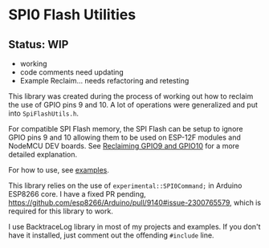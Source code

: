 # SPI0 Flash Utilities

## Status: WIP
* working
* code comments need updating
* Example Reclaim... needs refactoring and retesting

This library was created during the process of working out how to reclaim the use of GPIO pins 9 and 10.
A lot of operations were generalized and put into `SpiFlashUtils.h`.

For compatible SPI Flash memory, the SPI Flash can be setup to ignore GPIO pins 9 and 10 allowing them to be used on ESP-12F modules and NodeMCU DEV boards.
See [Reclaiming GPIO9 and GPIO10](https://github.com/mhightower83/Arduino-ESP8266-misc/wiki/Pins-GPIO9-and-GPIO10) for a more detailed explanation.

For how to use, see [examples](https://github.com/mhightower83/SpiFlashUtils/tree/master/examples#readme).

This library relies on the use of `experimental::SPI0Command;` in Arduino ESP8266 core. I have a fixed PR pending, https://github.com/esp8266/Arduino/pull/9140#issue-2300765579, which is required for this library to work.

I use BacktraceLog library in most of my projects and examples.
If you don't have it installed, just comment out the offending `#include` line.
